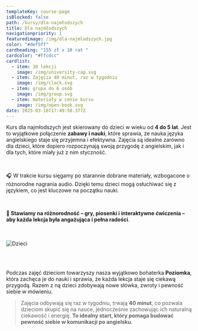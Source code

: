 ```yaml
---
templateKey: course-page
isBlocked: false
path: /kursy/dla-najmłodszych
title: Dla najmłodszych
navigationpriority: 1
featuredimage: /img/dla-najmlodszych.jpg
color: "#def5ff"
cardheading: "155 zł x 10 rat "
cardcolor: "#ffcdcc"
cardlist:
  - item: 30 lekcji
    image: /img/university-cap.svg
  - item: Zajęcia 40 minut, raz w tygodniu
    image: /img/clock.svg
  - item: grupa do 6 osób
    image: /img/group.svg
  - item: materiały w cenie kursu
    image: /img/open-book.svg
date: 2025-03-16T17:49:58.377Z
---
```

Kurs dla najmłodszych jest skierowany do dzieci w wieku od **4 do 5 lat**. Jest to wyjątkowe połączenie **zabawy i nauki**, które sprawia, że nauka języka angielskiego staje się przyjemna i efektywna.  Zajęcia są idealne zarówno dla dzieci, które dopiero rozpoczynają swoją przygodę z angielskim, jak i dla tych, które miały już z nim styczność.

<br />

🎧 W trakcie kursu sięgamy po starannie dobrane materiały, wzbogacone o różnorodne nagrania audio. Dzięki temu dzieci mogą osłuchiwać się z językiem, co jest kluczowe na początku nauki. 

<br />

**🎲 Stawiamy na różnorodność – gry, piosenki i interaktywne ćwiczenia – aby każda lekcja była angażująca i pełna radości**.
<br />
<br />
<br />

![](/img/dla-najmlodszych.jpg "Dzieci")

<br />

<br />

Podczas zajęć dzieciom towarzyszy nasza wyjątkowo bohaterka **Poziomka**, która zachęca je do nauki i sprawia, że każda lekcja staje się ciekawą przygodą. Razem z ną dzieci zdobywają nowe słówka, zwroty i pewność siebie w mówieniu.

> Zajęcia odbywają się raz w tygodniu, trwają **40 minut**, co pozwala dzieciom skupić się na nauce, jednocześnie zachowując ich naturalną ciekawość i energię. **To idealny start, który pomaga budować pewność siebie w komunikacji po angielsku.**